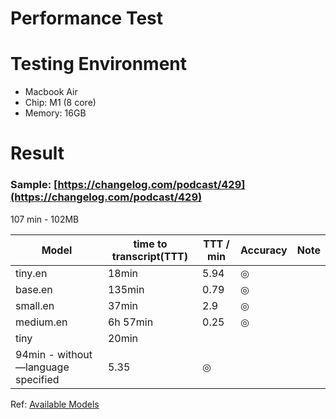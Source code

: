 # Performance Test

# Testing Environment

- Macbook Air
- Chip: M1 (8 core)
- Memory: 16GB

# Result

### Sample: [https://changelog.com/podcast/429](https://changelog.com/podcast/429)

107 min - 102MB

| Model | time to transcript(TTT) | TTT / min | Accuracy | Note |
| --- | --- | --- | --- | --- |
| tiny.en | 18min | 5.94 | ◎ |  |
| base.en | 135min | 0.79 | ◎ |  |
| small.en | 37min | 2.9 | ◎ |  |
| medium.en | 6h 57min | 0.25 | ◎ |  |
| tiny | 20min
94min - without —language specified | 5.35 | ◎ |  |

Ref: [Available Models](https://github.com/openai/whisper/blob/02aa851a49/README.md#available-models-and-languages)